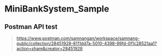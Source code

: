 # MiniBankSystem_Sample

## Postman API test
> https://www.postman.com/samnangan/workspace/samnang-public/collection/28451928-8111dd7a-5010-4398-99fd-0f1c28521aa1?action=share&creator=28451928